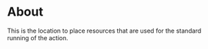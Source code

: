 # About

This is the location to place resources that are used for the standard running
of the action.
